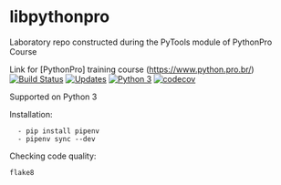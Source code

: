 # libpythonpro
Laboratory repo constructed during the PyTools module of PythonPro Course

Link for [PythonPro] training course (https://www.python.pro.br/) 
[![Build Status](https://travis-ci.com/dougfraga/libpythonpro.svg?branch=master)](https://travis-ci.com/dougfraga/libpythonpro)
[![Updates](https://pyup.io/repos/github/dougfraga/libpythonpro/shield.svg)](https://pyup.io/repos/github/dougfraga/libpythonpro/)
[![Python 3](https://pyup.io/repos/github/dougfraga/libpythonpro/python-3-shield.svg)](https://pyup.io/repos/github/dougfraga/libpythonpro/)
[![codecov](https://codecov.io/gh/dougfraga/libpythonpro/branch/master/graph/badge.svg)](https://codecov.io/gh/dougfraga/libpythonpro)

Supported on Python 3

Installation:
```console
  - pip install pipenv
  - pipenv sync --dev
```

Checking code quality:
```console:
flake8
````
